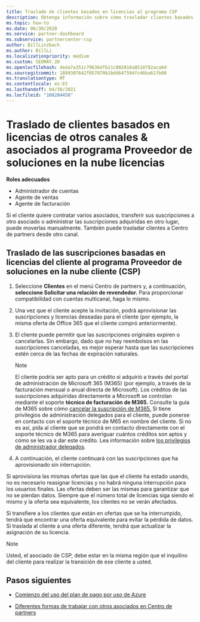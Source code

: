```yaml
---
title: Traslado de clientes basados en licencias al programa CSP
description: Obtenga información sobre cómo trasladar clientes basados en licencias de otros canales u otro asociado al programa Proveedor de soluciones en la nube (CSP) de Centro de partners.
ms.topic: how-to
ms.date: 06/30/2020
ms.service: partner-dashboard
ms.subservice: partnercenter-csp
author: BillLinzbach
ms.author: BillLi
ms.localizationpriority: medium
ms.custom: SEOMAY.20
ms.openlocfilehash: deda7a351c79636dfb11c002810a8510782aca6d
ms.sourcegitcommit: 1899307642f057070b1bdd647594fc46ba61fb08
ms.translationtype: MT
ms.contentlocale: es-ES
ms.lasthandoff: 04/30/2021
ms.locfileid: "108284458"
---
```

# <a name="move-license-based-customers-from-other-channels--partners-to-the-cloud-solution-provider-program"></a>Traslado de clientes basados en licencias de otros canales & asociados al programa Proveedor de soluciones en la nube licencias

**Roles adecuados**

- Administrador de cuentas
- Agente de ventas
- Agente de facturación

Si el cliente quiere contratar varios asociados, transferir sus suscripciones a otro asociado o administrar las suscripciones adquiridas en otro lugar, puede moverlas manualmente. También puede trasladar clientes a Centro de partners desde otro canal.

## <a name="move-your-customers-license-based-subscriptions-to-the-cloud-solution-provider-program-csp"></a>Traslado de las suscripciones basadas en licencias del cliente al programa Proveedor de soluciones en la nube cliente (CSP)

1. Seleccione **Clientes** en el menú Centro de partners y, a continuación, **seleccione Solicitar una relación de revendedor.** Para proporcionar compatibilidad con cuentas multicanal, haga lo mismo.

2. Una vez que el cliente acepte la invitación, podrá aprovisionar las suscripciones y licencias deseadas para el cliente (por ejemplo, la misma oferta de Office 365 que el cliente compró anteriormente).

3. El cliente puede permitir que las suscripciones originales expiren o cancelarlas. Sin embargo, dado que no hay reembolsos en las suscripciones canceladas, es mejor esperar hasta que las suscripciones estén cerca de las fechas de expiración naturales.


   >[!NOTE]
   >El cliente podría ser apto para un crédito si adquirió a través del portal de administración de Microsoft 365 (M365) (por ejemplo, a través de la facturación mensual o anual directa de Microsoft). Los créditos de las suscripciones adquiridas directamente a Microsoft se controlan mediante el soporte **técnico de facturación de M365.** Consulte la guía de M365 sobre cómo [cancelar la suscripción de M365.](/microsoft-365/commerce/subscriptions/cancel-your-subscription) Si tiene privilegios de administración delegados para el cliente, puede ponerse en contacto con el soporte técnico de M65 en nombre del cliente. Si no es así, pida al cliente que se pondrá en contacto directamente con el soporte técnico de M365 para averiguar cuántos créditos son aptos y cómo se les va a dar este crédito. Lea información sobre [los privilegios de administrador delegados](customers-revoke-admin-privileges.md).


4. A continuación, el cliente continuará con las suscripciones que ha aprovisionado sin interrupción.

Si aprovisiona las mismas ofertas que las que el cliente ha estado usando, no es necesario reasignar licencias y no habrá ninguna interrupción para los usuarios finales. Las ofertas deben ser las mismas para garantizar que no se pierdan datos. Siempre que el número total de licencias siga siendo el mismo y la oferta sea equivalente, los clientes no se verán afectados.

Si transfiere a los clientes que están en ofertas que se ha interrumpido, tendrá que encontrar una oferta equivalente para evitar la pérdida de datos. Si traslada al cliente a una oferta diferente, tendrá que actualizar la asignación de su licencia.

>[!NOTE]
> Usted, el asociado de CSP, debe estar en la misma región que el inquilino del cliente para realizar la transición de ese cliente a usted.

## <a name="next-steps"></a>Pasos siguientes

- [Comienzo del uso del plan de pago por uso de Azure](azure-plan-get-started.md)
 

- [Diferentes formas de trabajar con otros asociados en Centro de partners](work-with-other-partners.md)